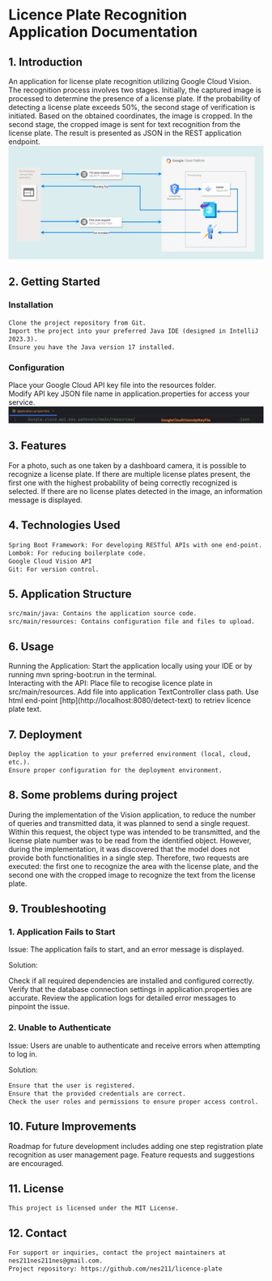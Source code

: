 # Licence Plate Recognition Application Documentation

## 1. Introduction
<div class="wrap-text">
An application for license plate recognition utilizing Google Cloud Vision. The recognition process involves two stages. Initially, the captured image is processed to determine the presence of a license plate. If the probability of detecting a license plate exceeds 50%, the second stage of verification is initiated. Based on the obtained coordinates, the image is cropped. In the second stage, the cropped image is sent for text recognition from the license plate. The result is presented as JSON in the REST application endpoint.
<img alt="Licence plate recognition" src="https://github.com/nes211/licence-plate/blob/8a44db7ca07753ade3daedd16c0da5c93fa7d23d/img/licence_plate_diagram.jpg">

</div>



## 2. Getting Started
### Installation

    Clone the project repository from Git.
    Import the project into your preferred Java IDE (designed in IntelliJ 2023.3).
    Ensure you have the Java version 17 installed.

### Configuration
<div class="wrap-text">
    Place your Google Cloud API key file into the resources folder.
    <br> Modify API key JSON file name in application.properties for access your service.


<img alt="Application API Key path" src="https://github.com/nes211/licence-plate/blob/85a864c9f2f27a677eb8a3a34aaf84c7ae79cbfb/img/application_config.jpg">
    
</div>

## 3. Features

<div class="wrap-text">
For a photo, such as one taken by a dashboard camera, it is possible to recognize a license plate. If there are multiple license plates present, the first one with the highest probability of being correctly recognized is selected. If there are no license plates detected in the image, an information message is displayed.
</div>

## 4. Technologies Used

    Spring Boot Framework: For developing RESTful APIs with one end-point.
    Lombok: For reducing boilerplate code.
    Google Cloud Vision API
    Git: For version control.

## 5. Application Structure

    src/main/java: Contains the application source code.
    src/main/resources: Contains configuration file and files to upload.

## 6. Usage
<div class="wrap-text">
    Running the Application:
        Start the application locally using your IDE or by running mvn spring-boot:run in the terminal.
</div>

<div class="wrap-text">
    Interacting with the API:
        Place file to recogise licence plate in src/main/resources.
        Add file into application TextController class path.
        Use html end-point [http](http://localhost:8080/detect-text) to retriev licence plate text.
</div>

## 7. Deployment

    Deploy the application to your preferred environment (local, cloud, etc.).
    Ensure proper configuration for the deployment environment.

## 8. Some problems during project
<div class="wrap-text">
During the implementation of the Vision application, to reduce the number of queries and transmitted data, it was planned to send a single request. Within this request, the object type was intended to be transmitted, and the license plate number was to be read from the identified object. However, during the implementation, it was discovered that the model does not provide both functionalities in a single step. Therefore, two requests are executed: the first one to recognize the area with the license plate, and the second one with the cropped image to recognize the text from the license plate. 
</div>

## 9. Troubleshooting

  ### 1. Application Fails to Start

Issue: The application fails to start, and an error message is displayed.

Solution:
<div class="wrap-text">
    Check if all required dependencies are installed and configured correctly.
    Verify that the database connection settings in application.properties are accurate.
    Review the application logs for detailed error messages to pinpoint the issue.
</div>
 
 ### 2. Unable to Authenticate

Issue: Users are unable to authenticate and receive errors when attempting to log in.

Solution:

    Ensure that the user is registered.
    Ensure that the provided credentials are correct.
    Check the user roles and permissions to ensure proper access control.


    
## 10. Future Improvements
<div class="wrap-text">
    Roadmap for future development includes adding one step registration plate recognition as user management page.
    Feature requests and suggestions are encouraged.
</div>

## 11. License

    This project is licensed under the MIT License.

## 12. Contact

    For support or inquiries, contact the project maintainers at nes211nes211nes@gmail.com.
    Project repository: https://github.com/nes211/licence-plate
